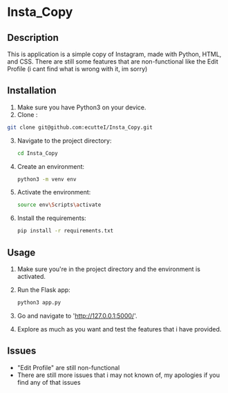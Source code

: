 # Insta_Copy

## Description
This is application is a simple copy of Instagram, made with Python, HTML, and CSS.
There are still some features that are non-functional like the Edit Profile (i cant find what is wrong with it, im sorry)

## Installation
1. Make sure you have Python3 on your device.
2. Clone :

  ```bash
  git clone git@github.com:ecutteI/Insta_Copy.git
  ```
3. Navigate to the project directory:

   ```bash
   cd Insta_Copy
   ```
4. Create an environment:

   ```bash
   python3 -m venv env
   ```
5. Activate the environment:

   ```bash
   source env\Scripts\activate
   ```

6. Install the requirements:

   ```bash
   pip install -r requirements.txt
   ```

## Usage
1. Make sure you're in the project directory and the environment is activated.
   
2. Run the Flask app:

   ```bash
   python3 app.py
   ```
3. Go and navigate to 'http://127.0.0.1:5000/'.

4. Explore as much as you want and test the features that i have provided.

## Issues
- "Edit Profile" are still non-functional
- There are still more issues that i may not known of, my apologies if you find any of that issues
